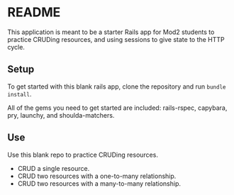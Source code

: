 # README

This application is meant to be a starter Rails app for Mod2 students to practice CRUDing resources, and using sessions to give state to the HTTP cycle.

## Setup

To get started with this blank rails app, clone the repository and run `bundle install`.  

All of the gems you need to get started are included: rails-rspec, capybara, pry, launchy, and shoulda-matchers.

## Use

Use this blank repo to practice CRUDing resources.
* CRUD a single resource.
* CRUD two resources with a one-to-many relationship.
* CRUD two resources with a many-to-many relationship.
